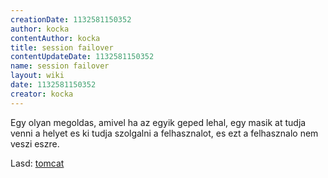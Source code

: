 ```yaml
---
creationDate: 1132581150352 
author: kocka 
contentAuthor: kocka 
title: session failover 
contentUpdateDate: 1132581150352 
name: session failover 
layout: wiki 
date: 1132581150352 
creator: kocka 
---
```

Egy olyan megoldas, amivel ha az egyik geped lehal, egy masik at tudja venni a helyet es ki tudja szolgalni a felhasznalot, es ezt a felhasznalo nem veszi eszre.

Lasd: [tomcat](tomcat.html)
